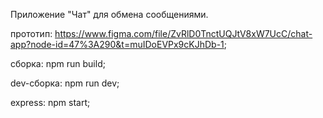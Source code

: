 Приложение "Чат" для обмена сообщениями.

прототип: https://www.figma.com/file/ZvRlD0TnctUQJtV8xW7UcC/chat-app?node-id=47%3A290&t=muIDoEVPx9cKJhDb-1;

сборка: npm run build;

dev-сборка: npm run dev;

express: npm start;